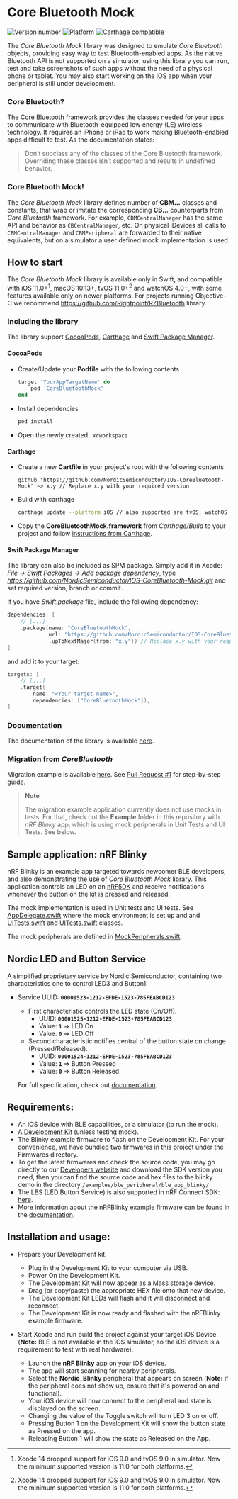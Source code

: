 # Core Bluetooth Mock

![Version number](https://img.shields.io/cocoapods/v/CoreBluetoothMock) 
[![Platform](https://img.shields.io/cocoapods/p/CoreBluetoothMock.svg?style=flat)](https://github.com/NordicSemiconductor/IOS-CoreBluetooth-Mock)
[![Carthage compatible](https://img.shields.io/badge/Carthage-compatible-4BC51D.svg?style=flat)](https://github.com/Carthage/Carthage)

The *Core Bluetooth Mock* library was designed to emulate *Core Bluetooth* objects, providing easy way to test 
Bluetooth-enabled apps. As the native Bluetooth API is not supported on a simulator, using this library you can run, test 
and take screenshots of such apps without the need of a physical phone or tablet. You may also start working on the
iOS app when your peripheral is still under development.

### Core Bluetooth?

The [Core Bluetooth](https://developer.apple.com/documentation/corebluetooth) framework provides the classes needed 
for your apps to communicate with Bluetooth-equipped low energy (LE) wireless technology. It requires an iPhone or iPad to 
work making Bluetooth-enabled apps difficult to test. As the documentation states:

> Don’t subclass any of the classes of the Core Bluetooth framework. Overriding these classes isn’t supported and results in 
   undefined behavior.

### Core Bluetooth Mock!

The *Core Bluetooth Mock* library defines number of **CBM...** classes and constants, that wrap or imitate the corresponding
**CB...** counterparts from *Core Bluetooth* framework. For example, `CBMCentralManager` has the same API and 
behavior as `CBCentralManager`, etc. On physical iDevices all calls to `CBMCentralManager` and `CBMPeripheral` are
forwarded to their native equivalents, but on a simulator a user defined mock implementation is used. 

## How to start

The *Core Bluetooth Mock* library is available only in Swift, and compatible with iOS 11.0+[^1], macOS 10.13+, tvOS 11.0+[^1] and watchOS 4.0+,
with some features available only on newer platforms.
For projects running Objective-C we recommend https://github.com/Rightpoint/RZBluetooth library.

[^1]: Xcode 14 dropped support for iOS 9.0 and tvOS 9.0 in simulator. Now the minimum supported version is 11.0 for both platforms.

### Including the library

The library support [CocoaPods](https://github.com/CocoaPods/CocoaPods), [Carthage](https://github.com/Carthage/Carthage) and 
[Swift Package Manager](https://swift.org/package-manager).

#### CocoaPods

- Create/Update your **Podfile** with the following contents

    ```ruby
    target 'YourAppTargetName' do
        pod 'CoreBluetoothMock'
    end
    ```

- Install dependencies

    ```bash
    pod install
    ```

- Open the newly created `.xcworkspace`

#### Carthage

- Create a new **Cartfile** in your project's root with the following contents

    ```
    github "https://github.com/NordicSemiconductor/IOS-CoreBluetooth-Mock" ~> x.y // Replace x.y with your required version
    ```
    
- Build with carthage

    ```bash
    carthage update --platform iOS // also supported are tvOS, watchOS and macOS
    ```

- Copy the **CoreBluetoothMock.framework** from *Carthage/Build* to your project and follow [instructions from Carthage](https://github.com/Carthage/Carthage).

#### Swift Package Manager

The library can also be included as SPM package. Simply add it in Xcode: *File -> Swift Packages -> Add package dependency*, 
type *https://github.com/NordicSemiconductor/IOS-CoreBluetooth-Mock.git* and set required version, branch or commit.

If you have *Swift.package* file, include the following dependency:
```swift
dependencies: [
    // [...]
    .package(name: "CoreBluetoothMock", 
             url: "https://github.com/NordicSemiconductor/IOS-CoreBluetooth-Mock.git", 
             .upToNextMajor(from: "x.y")) // Replace x.y with your required version
]
```
and add it to your target:
```swift
targets: [
    // [...]
    .target(
        name: "<Your target name>",
        dependencies: ["CoreBluetoothMock"]),
]
```

### Documentation

The documentation of the library is available [here](https://nordicsemiconductor.github.io/IOS-CoreBluetooth-Mock/documentation/corebluetoothmock).

### Migration from *CoreBluetooth*

Migration example is available [here](https://github.com/NordicSemiconductor/IOS-CoreBluetooth-Mock-Example).
See [Pull Request #1](https://github.com/NordicSemiconductor/IOS-CoreBluetooth-Mock-Example/pull/1) for 
step-by-step guide.

> **Note**
>
> The migration example application currently does not use mocks in tests. 
For that, check out the **Example** folder in this repository with *nRF Blinky* app, which is
using mock peripherals in Unit Tests and UI Tests. See below.

## Sample application: nRF Blinky

nRF Blinky is an example app targeted towards newcomer BLE developers, and also demonstrating the use 
of *Core Bluetooth Mock* library. This application controls an LED on an
[nRF5DK](https://www.nordicsemi.com/Software-and-Tools/Development-Kits)
and receive notifications whenever the button on the kit is pressed and released.

The mock implementation is used in Unit tests and UI tests. 
See [AppDelegate.swift](Example/nRFBlinky/AppDelegate.swift) where the mock environment is set up and
and [UITests.swift](Example/Tests) and [UITests.swift](Example/UI%20Tests/UITests.swift) classes.

The mock peripherals are defined in [MockPeripherals.swift](Example/nRFBlinky/MockPeripherals.swift).

## Nordic LED and Button Service

A simplified proprietary service by Nordic Semiconductor, containing two characteristics one to control LED3 and Button1:
- Service UUID: **`00001523-1212-EFDE-1523-785FEABCD123`**
  - First characteristic controls the LED state (On/Off).
    - UUID: **`00001525-1212-EFDE-1523-785FEABCD123`**
    - Value: **`1`** => LED On
    - Value: **`0`** => LED Off
  - Second characteristic notifies central of the button state on change (Pressed/Released).
    - UUID: **`00001524-1212-EFDE-1523-785FEABCD123`**
    - Value: **`1`** => Button Pressed
    - Value: **`0`** => Button Released
  
  For full specification, check out 
  [documentation](https://infocenter.nordicsemi.com/topic/sdk_nrf5_v17.0.2/ble_sdk_app_blinky.html?cp=8_1_4_2_2_3).

## Requirements:
- An iOS device with BLE capabilities, or a simulator (to run the mock).
- A [Development Kit](https://www.nordicsemi.com/Software-and-Tools/Development-Kits) (unless testing mock).
- The Blinky example firmware to flash on the Development Kit. For your convenience, we have bundled two firmwares in this project under the Firmwares directory.
- To get the latest firmwares and check the source code, you may go directly to our [Developers website](http://developer.nordicsemi.com/nRF5_SDK/) and download the SDK version you need, then you can find the source code and hex files to the blinky demo in the directory `/examples/ble_peripheral/ble_app_blinky/`
- The LBS (LED Button Service) is also supported in nRF Connect SDK: [here](https://developer.nordicsemi.com/nRF_Connect_SDK/doc/latest/nrf/samples/bluetooth/peripheral_lbs/README.html).
-  More information about the nRFBlinky example firmware can be found in the [documentation](https://infocenter.nordicsemi.com/topic/sdk_nrf5_v17.0.2/ble_sdk_app_blinky.html?cp=8_1_4_2_2_3).

## Installation and usage:
- Prepare your Development kit.
  - Plug in the Development Kit to your computer via USB.
  - Power On the Development Kit.
  - The Development Kit will now appear as a Mass storage device.
  - Drag (or copy/paste) the appropriate HEX file onto that new device.
  - The Development Kit LEDs will flash and it will disconnect and reconnect.
  - The Development Kit is now ready and flashed with the nRFBlinky example firmware.

- Start Xcode and run build the project against your target iOS Device (**Note:** BLE is not available in the iOS simulator, so the iOS device is a requirement to test with real hardware).
  - Launch the **nRF Blinky** app on your iOS device.
  - The app will start scanning for nearby peripherals.
  - Select the **Nordic_Blinky** peripheral that appears on screen (**Note:** if the peripheral does not show up, ensure that it's powered on and functional).
  - Your iOS device will now connect to the peripheral and state is displayed on the screen.
  - Changing the value of the Toggle switch will turn LED 3 on or off.
  - Pressing Button 1 on the Development Kit will show the button state as Pressed on the app.
  - Releasing Button 1 will show the state as Released on the App.

